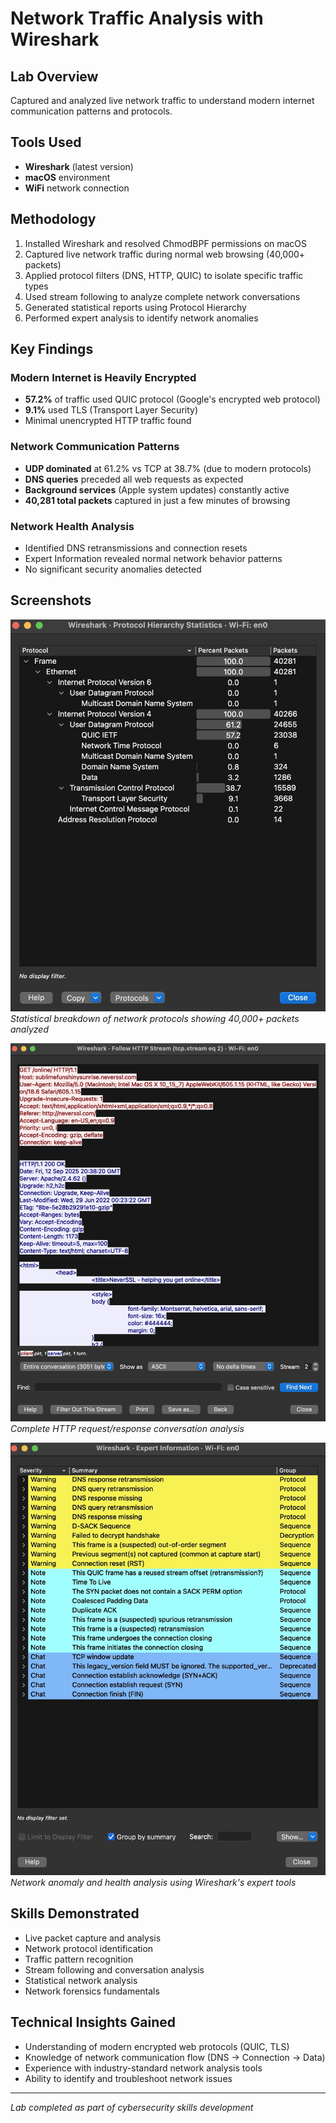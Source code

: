 # Network Traffic Analysis with Wireshark

## Lab Overview
Captured and analyzed live network traffic to understand modern internet communication patterns and protocols.

## Tools Used
- **Wireshark** (latest version)
- **macOS** environment  
- **WiFi** network connection

## Methodology
1. Installed Wireshark and resolved ChmodBPF permissions on macOS
2. Captured live network traffic during normal web browsing (40,000+ packets)
3. Applied protocol filters (DNS, HTTP, QUIC) to isolate specific traffic types
4. Used stream following to analyze complete network conversations
5. Generated statistical reports using Protocol Hierarchy
6. Performed expert analysis to identify network anomalies

## Key Findings

### Modern Internet is Heavily Encrypted
- **57.2%** of traffic used QUIC protocol (Google's encrypted web protocol)
- **9.1%** used TLS (Transport Layer Security) 
- Minimal unencrypted HTTP traffic found

### Network Communication Patterns
- **UDP dominated** at 61.2% vs TCP at 38.7% (due to modern protocols)
- **DNS queries** preceded all web requests as expected
- **Background services** (Apple system updates) constantly active
- **40,281 total packets** captured in just a few minutes of browsing

### Network Health Analysis
- Identified DNS retransmissions and connection resets
- Expert Information revealed normal network behavior patterns
- No significant security anomalies detected

## Screenshots

![Protocol Hierarchy](protocol-hierarchy.jpg)
*Statistical breakdown of network protocols showing 40,000+ packets analyzed*

![HTTP Stream Analysis](http-stream.jpg)  
*Complete HTTP request/response conversation analysis*

![Expert Information](expert-info.jpg)
*Network anomaly and health analysis using Wireshark's expert tools*

## Skills Demonstrated
- Live packet capture and analysis
- Network protocol identification
- Traffic pattern recognition
- Stream following and conversation analysis
- Statistical network analysis
- Network forensics fundamentals

## Technical Insights Gained
- Understanding of modern encrypted web protocols (QUIC, TLS)
- Knowledge of network communication flow (DNS → Connection → Data)
- Experience with industry-standard network analysis tools
- Ability to identify and troubleshoot network issues

---
*Lab completed as part of cybersecurity skills development*
